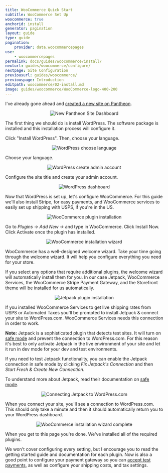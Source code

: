 ```yaml
---
title: WooCommerce Quick Start
subtitle: WooCommerce Set Up
woocommerce: true
anchorid: install
generator: pagination
layout: guide
type: guide
pagination:
    provider: data.woocommercepages
use:
    - woocommercepages
permalink: docs/guides/woocommerce/install/
nexturl: guides/woocommerce/configure/
nextpage: Site Configuration
previousurl: guides/woocommerce/
previouspage: Introduction
editpath: woocommerce/02-install.md
image: guides/woocommerce/WooCommerce-logo-400-200
---
```

I've already gone ahead and [created a new site on Pantheon](/docs/guides/quickstart/create-new-site/).

<p style="text-align:center;">
    <img align="center" src="/source/docs/assets/images/guides/woocommerce/01-new-pantheon-site.png" style="max-width:100%;" alt="New Pantheon Site Dashboard">
</p>

The first thing we should do is install WordPress. The software package is installed and this installation process will configure it.

Click "Install WordPress". Then, choose your language.

<p style="text-align:center;">
    <img align="center" src="/source/docs/assets/images/guides/woocommerce/02-WordPress-choose-language.png" style="max-width:100%;" alt="WordPress choose language">
</p>

Choose your language.

<p style="text-align:center;">
    <img align="center" src="/source/docs/assets/images/guides/woocommerce/03-WordPress-create-admin-account.png" style="max-width:100%;" alt="WordPress create admin account">
</p>

Configure the site title and create your admin account.

<p style="text-align:center;">
    <img align="center" src="/source/docs/assets/images/guides/woocommerce/04-WordPress-dashboard-fresh-installation.png" style="max-width:100%;" alt="WordPress dashboard">
</p>

Now that WordPress is set up, let's configure WooCommerce. For this guide we'll also install Stripe, for easy payments, and WooCommerce services to easily set up shipping with USPS, if you're in the US.

<p style="text-align:center;">
    <img align="center" src="/source/docs/assets/images/guides/woocommerce/05-install-WooCommerce-plugin.png" style="max-width:100%;" alt="WooCommerce plugin installation">
</p>

Go to _Plugins -> Add New ->_ and type in WooCommerce. Click Install Now. Click Activate once the plugin has installed.

<p style="text-align:center;">
    <img align="center" src="/source/docs/assets/images/guides/woocommerce/06-WooCommerce-installation-wizard.png" style="max-width:100%;" alt="WooCommerce installation wizard">
</p>

WooCommerce has a well-designed welcome wizard. Take your time going through the welcome wizard. It will help you configure everything you need for your store.

If you select any options that require additional plugins, the welcome wizard will automatically install them for you. In our case Jetpack, WooCommerce Services, the WooCommerce Stripe Payment Gateway, and the Storefront theme will be installed for us automatically.

<p style="text-align:center;">
    <img align="center" src="/source/docs/assets/images/guides/woocommerce/07-install-Jetpack.png" style="max-width:100%;" alt="Jetpack plugin installation">
</p>

If you installed WooCommerce Services to get live shipping rates from USPS or Automated Taxes you'll be prompted to install Jetpack & connect your site to WordPress.com. WooCommerce Services needs this connection in order to work.

**Note:** Jetpack is a sophisticated plugin that detects test sites. It will turn on [safe mode](https://jetpack.com/support/safe-mode/) and prevent the connection to WordPress.com. For this reason it's best to only activate Jetpack in the live environment of your site and let it run in dev mode for your dev and test environments.

If you need to test Jetpack functionality, you can enable the Jetpack connection in safe mode by clicking _Fix Jetpack's Connection_ and then _Start Fresh & Create New Connection_.

To understand more about Jetpack, read their documentation on [safe mode](https://jetpack.com/support/safe-mode/).

<p style="text-align:center;">
    <img align="center" src="/source/docs/assets/images/guides/woocommerce/08-connect-Jetpack.png" style="max-width:100%;" alt="Connecting Jetpack to WordPress.com">
</p>

When you connect your site, you'll see a connection to WordPress.com. This should only take a minute and then it should automatically return you to your WordPress dashboard.

<p style="text-align:center;">
    <img align="center" src="/source/docs/assets/images/guides/woocommerce/09-WooCommerce-installation-wizard-complete.png" style="max-width:100%;" alt="WooCommerce installation wizard complete">
</p>

When you get to this page you're done. We've installed all of the required plugins.

We won't cover configuring every setting, but I encourage you to read the getting started guide and documentation for each plugin. Now is also a good point to configure your payment gateway so you can [accept test payments](https://robotninja.com/blog/test-woocommerce-payments-via-credit-card/), as well as configure your shipping costs, and tax settings.
